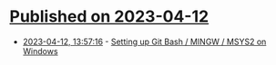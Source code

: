 # [Published on 2023-04-12](index.md)

* [2023-04-12, 13:57:16](https://lobste.rs/s/de57mj/setting_up_git_bash_mingw_msys2_on_windows) - [Setting up Git Bash / MINGW / MSYS2 on Windows](https://www.pascallandau.com/blog/setting-up-git-bash-mingw-msys2-on-windows/)
